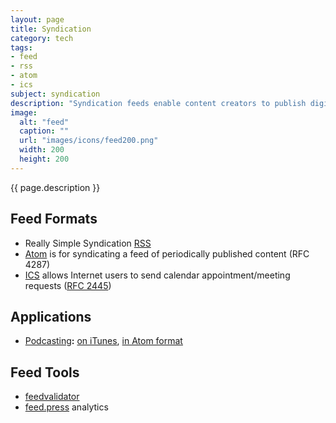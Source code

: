```yaml
---
layout: page
title: Syndication
category: tech
tags:
- feed
- rss
- atom
- ics
subject: syndication
description: "Syndication feeds enable content creators to publish digital content events to observing subscribers."
image:
  alt: "feed"
  caption: ""
  url: "images/icons/feed200.png"
  width: 200
  height: 200
---
```


{{ page.description }}

Feed Formats
------------
* Really Simple Syndication [RSS](https://cyber.law.harvard.edu/rss/rss.html)
* [Atom](http://atomenabled.org/) is for syndicating a feed of periodically published content (RFC 4287)
* [ICS](https://en.wikipedia.org/wiki/ICalendar) allows Internet users to send calendar appointment/meeting requests ([RFC 2445](https://www.ietf.org/rfc/rfc2445.txt))

Applications
------------
* [Podcasting](https://en.wikipedia.org/wiki/Podcast)__:__ [on iTunes](https://itunespartner.apple.com/en/podcasts/overview), [in Atom format](https://resourcecenter.odee.osu.edu/digital-media-production/how-write-podcast-rss-xml)

Feed Tools
----------
* [feedvalidator](http://www.feedvalidator.org/)
* [feed.press](https://feed.press/features) analytics
